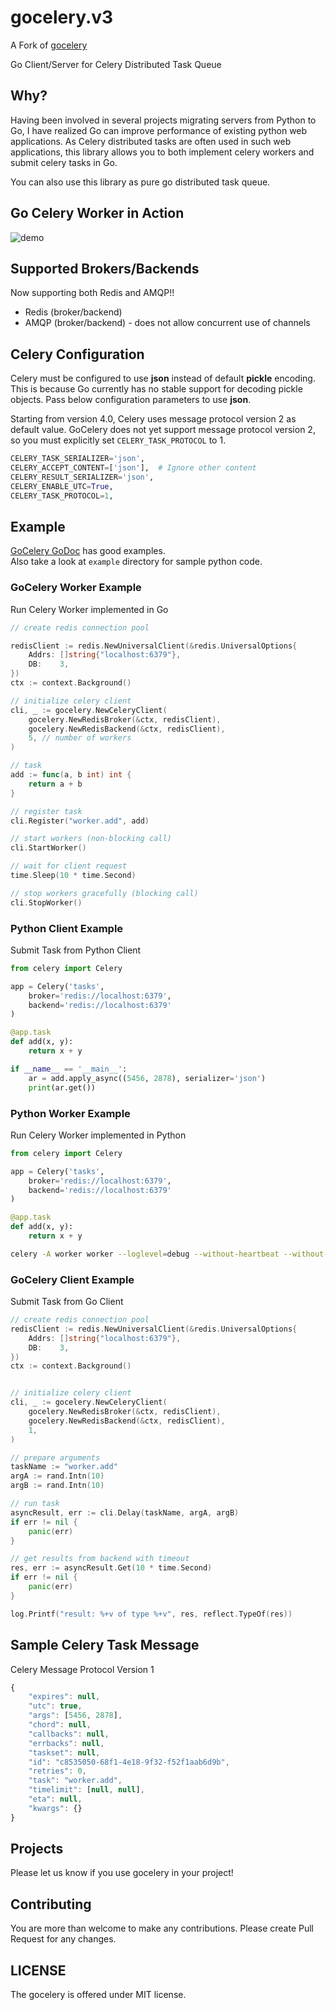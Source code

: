 # gocelery.v3 

A Fork of [gocelery](github.com/gocelery/gocelery)

Go Client/Server for Celery Distributed Task Queue

## Why?

Having been involved in several projects migrating servers from Python to Go, I have realized Go can improve performance of existing python web applications.
As Celery distributed tasks are often used in such web applications, this library allows you to both implement celery workers and submit celery tasks in Go.

You can also use this library as pure go distributed task queue.

## Go Celery Worker in Action

![demo](https://raw.githubusercontent.com/gocelery/gocelery/master/demo.gif)

## Supported Brokers/Backends

Now supporting both Redis and AMQP!!

* Redis (broker/backend)
* AMQP (broker/backend) - does not allow concurrent use of channels

## Celery Configuration

Celery must be configured to use **json** instead of default **pickle** encoding.
This is because Go currently has no stable support for decoding pickle objects.
Pass below configuration parameters to use **json**.

Starting from version 4.0, Celery uses message protocol version 2 as default value.
GoCelery does not yet support message protocol version 2, so you must explicitly set `CELERY_TASK_PROTOCOL` to 1.

```python
CELERY_TASK_SERIALIZER='json',
CELERY_ACCEPT_CONTENT=['json'],  # Ignore other content
CELERY_RESULT_SERIALIZER='json',
CELERY_ENABLE_UTC=True,
CELERY_TASK_PROTOCOL=1,
```

## Example

[GoCelery GoDoc](https://godoc.org/github.com/gocelery/gocelery) has good examples.<br/>
Also take a look at `example` directory for sample python code.

### GoCelery Worker Example

Run Celery Worker implemented in Go

```go
// create redis connection pool

redisClient := redis.NewUniversalClient(&redis.UniversalOptions{
    Addrs: []string{"localhost:6379"},
    DB:    3,
})
ctx := context.Background()

// initialize celery client
cli, _ := gocelery.NewCeleryClient(
	gocelery.NewRedisBroker(&ctx, redisClient),
	gocelery.NewRedisBackend(&ctx, redisClient),
	5, // number of workers
)

// task
add := func(a, b int) int {
	return a + b
}

// register task
cli.Register("worker.add", add)

// start workers (non-blocking call)
cli.StartWorker()

// wait for client request
time.Sleep(10 * time.Second)

// stop workers gracefully (blocking call)
cli.StopWorker()
```

### Python Client Example

Submit Task from Python Client

```python
from celery import Celery

app = Celery('tasks',
    broker='redis://localhost:6379',
    backend='redis://localhost:6379'
)

@app.task
def add(x, y):
    return x + y

if __name__ == '__main__':
    ar = add.apply_async((5456, 2878), serializer='json')
    print(ar.get())
```

### Python Worker Example

Run Celery Worker implemented in Python

```python
from celery import Celery

app = Celery('tasks',
    broker='redis://localhost:6379',
    backend='redis://localhost:6379'
)

@app.task
def add(x, y):
    return x + y
```

```bash
celery -A worker worker --loglevel=debug --without-heartbeat --without-mingle
```

### GoCelery Client Example

Submit Task from Go Client

```go
// create redis connection pool
redisClient := redis.NewUniversalClient(&redis.UniversalOptions{
    Addrs: []string{"localhost:6379"},
    DB:    3,
})
ctx := context.Background()


// initialize celery client
cli, _ := gocelery.NewCeleryClient(
	gocelery.NewRedisBroker(&ctx, redisClient),
	gocelery.NewRedisBackend(&ctx, redisClient),
	1,
)

// prepare arguments
taskName := "worker.add"
argA := rand.Intn(10)
argB := rand.Intn(10)

// run task
asyncResult, err := cli.Delay(taskName, argA, argB)
if err != nil {
	panic(err)
}

// get results from backend with timeout
res, err := asyncResult.Get(10 * time.Second)
if err != nil {
	panic(err)
}

log.Printf("result: %+v of type %+v", res, reflect.TypeOf(res))
```

## Sample Celery Task Message

Celery Message Protocol Version 1

```javascript
{
    "expires": null,
    "utc": true,
    "args": [5456, 2878],
    "chord": null,
    "callbacks": null,
    "errbacks": null,
    "taskset": null,
    "id": "c8535050-68f1-4e18-9f32-f52f1aab6d9b",
    "retries": 0,
    "task": "worker.add",
    "timelimit": [null, null],
    "eta": null,
    "kwargs": {}
}
```

## Projects

Please let us know if you use gocelery in your project!

## Contributing

You are more than welcome to make any contributions.
Please create Pull Request for any changes.

## LICENSE

The gocelery is offered under MIT license.
